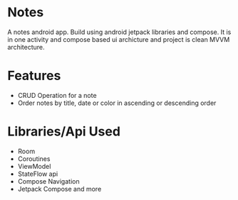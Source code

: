# Notes
A notes android app. Build using android jetpack libraries and compose. It is in one activity and compose based ui archicture and project is clean MVVM architecture.

# Features
- CRUD Operation for a note
- Order notes by title, date or color in ascending or descending order

# Libraries/Api Used
- Room
- Coroutines
- ViewModel
- StateFlow api
- Compose Navigation
- Jetpack Compose and more
